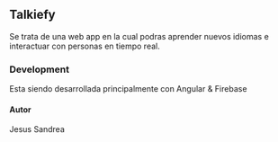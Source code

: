 ## Talkiefy
Se trata de una web app en la cual podras aprender nuevos idiomas e interactuar con personas en tiempo real.

### Development
Esta siendo desarrollada principalmente con Angular & Firebase

#### Autor
Jesus Sandrea

